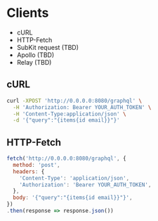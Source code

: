 # Clients

* cURL
* HTTP-Fetch
* SubKit request (TBD)
* Apollo (TBD)
* Relay (TBD)

## cURL

```bash
curl -XPOST 'http://0.0.0.0:8080/graphql' \
  -H 'Authorization: Bearer YOUR_AUTH_TOKEN' \
  -H 'Content-Type:application/json' \
  -d '{"query":"{items{id email}}"}'
```

## HTTP-Fetch

```javascript
fetch('http://0.0.0.0:8080/graphql', {
  method: 'post',
  headers: {
    'Content-Type': 'application/json',
    'Authorization': 'Bearer YOUR_AUTH_TOKEN',
  },
  body: '{"query":"{items{id email}}"}',
})
.then(response => response.json())
```